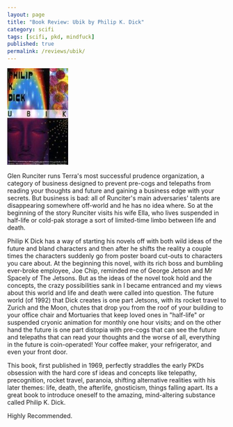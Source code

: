 ```yaml
---
layout: page
title: "Book Review: Ubik by Philip K. Dick"
category: scifi
tags: [scifi, pkd, mindfuck]
published: true
permalink: /reviews/ubik/
---
```


<img src="/img/books/ubik.jpg" class="book">

Glen Runciter runs Terra's most successful prudence organization, a category of business designed to prevent pre-cogs and telepaths from reading your thoughts and future and gaining a business edge with your secrets. But business is bad: all of Runciter's main adversaries' talents are disappearing somewhere off-world and he has no idea where. So at the beginning of the story Runciter visits his wife Ella, who lives suspended in half-life or cold-pak storage a sort of limited-time limbo between life and death.

Philip K Dick has a way of starting his novels off with both wild ideas of the future and bland characters and then after he shifts the reality a couple times the characters suddenly go from poster board cut-outs to characters you care about. At the beginning this novel, with its rich boss and bumbling ever-broke employee, Joe Chip, reminded me of George Jetson and Mr Spacely of The Jetsons. But as the ideas of the novel took hold and the concepts, the crazy possibilities sank in I became entranced and my views about this world and life and death were called into question. The future world (of 1992) that Dick creates is one part Jetsons, with its rocket travel to Zurich and the Moon, chutes that drop you from the roof of your building to your office chair and Mortuaries that keep loved ones in "half-life" or suspended cryonic animation for monthly one hour visits; and on the other hand the future is one part distopia with pre-cogs that can see the future and telepaths that can read your thoughts and the worse of all, everything in the future is coin-operated! Your coffee maker, your refrigerator, and even your front door.

This book, first published in 1969, perfectly straddles the early PKDs obsession with the hard core sf ideas and concepts like telepathy, precognition, rocket travel, paranoia, shifting alternative realities with his later themes: life, death, the afterlife, gnosticism, things falling apart. Its a great book to introduce oneself to the amazing, mind-altering substance called Philip K. Dick.

Highly Recommended.
